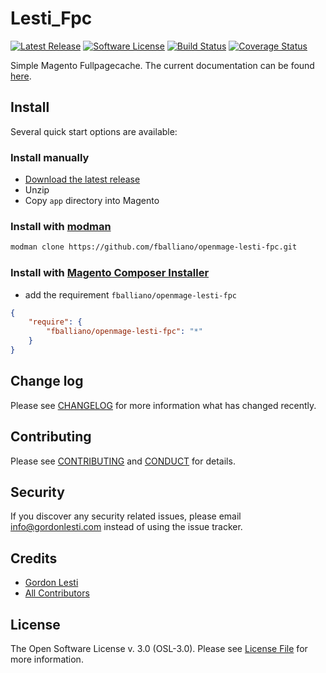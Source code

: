 # Lesti_Fpc

[![Latest Release][ico-version]][link-release]
[![Software License][ico-license]](LICENSE.md)
[![Build Status][ico-travis]][link-travis]
[![Coverage Status][ico-coverall]][link-coveralls]

Simple Magento Fullpagecache. The current documentation can be found
[here](https://gordonlesti.com/lesti-fpc-documentationversion-1-4-5/).

## Install

Several quick start options are available:
### Install manually
  * [Download the latest release](https://github.com/fballiano/openmage-lesti-fpc/releases/latest)
  * Unzip
  * Copy `app` directory into Magento

### Install with [modman](https://github.com/colinmollenhour/modman)

```bash
modman clone https://github.com/fballiano/openmage-lesti-fpc.git
```

### Install with [Magento Composer Installer](https://github.com/Cotya/magento-composer-installer)
  * add the requirement `fballiano/openmage-lesti-fpc`
```json
{
    "require": {
        "fballiano/openmage-lesti-fpc": "*"
    }
}
```

## Change log

Please see [CHANGELOG](CHANGELOG.md) for more information what has changed recently.

## Contributing

Please see [CONTRIBUTING](CONTRIBUTING.md) and [CONDUCT](CONDUCT.md) for details.

## Security

If you discover any security related issues, please email info@gordonlesti.com instead of using the issue tracker.

## Credits

- [Gordon Lesti][link-author]
- [All Contributors][link-contributors]

## License

The Open Software License v. 3.0 (OSL-3.0). Please see [License File](LICENSE.md) for more information.

[ico-version]: https://img.shields.io/github/release/GordonLesti/Lesti_Fpc.svg?style=flat-square
[ico-license]: https://img.shields.io/badge/license-OSL--3.0-brightgreen.svg?style=flat-square
[ico-travis]: https://img.shields.io/travis/GordonLesti/Lesti_Fpc/master.svg?style=flat-square
[ico-coverall]: https://img.shields.io/coveralls/GordonLesti/Lesti_Fpc/master.svg?style=flat-square

[link-release]: https://github.com/GordonLesti/Lesti_Fpc/releases/latest
[link-travis]: https://travis-ci.org/GordonLesti/Lesti_Fpc
[link-coveralls]: https://coveralls.io/r/GordonLesti/Lesti_Fpc
[link-author]: https://gordonlesti.com/
[link-contributors]: ../../contributors
